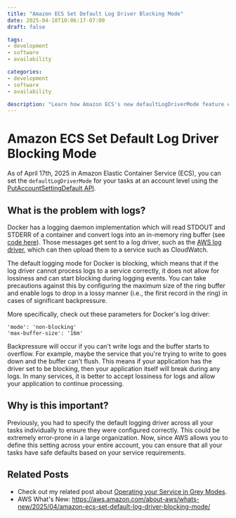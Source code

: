 ```yaml
---
title: "Amazon ECS Set Default Log Driver Blocking Mode"
date: 2025-04-18T10:06:17-07:00
draft: false

tags:
- development
- software
- availability

categories:
- development
- software
- availability

description: "Learn how Amazon ECS's new defaultLogDriverMode feature enhances container reliability by setting non-blocking log drivers at the account level, preventing application failures during logging backpressure events."
---
```


# Amazon ECS Set Default Log Driver Blocking Mode

As of April 17th, 2025 in Amazon Elastic Container Service (ECS), you can set the `defaultLogDriverMode` for your tasks at an account level using the [PutAccountSettingDefault API](https://docs.aws.amazon.com/AmazonECS/latest/APIReference/API_PutAccountSettingDefault.html).

## What is the problem with logs?

Docker has a logging daemon implementation which will read STDOUT and STDERR of a container and convert logs into an in-memory ring buffer (see [code here](https://github.com/moby/moby/blob/master/daemon/logger/ring.go)). Those messages get sent to a log driver, such as the [AWS log driver](https://github.com/moby/moby/blob/master/daemon/logger/awslogs/cloudwatchlogs.go), which can then upload them to a service such as CloudWatch.

The default logging mode for Docker is blocking, which means that if the log driver cannot process logs to a service correctly, it does not allow for lossiness and can start blocking during logging events. You can take precautions against this by configuring the maximum size of the ring buffer and enable logs to drop in a lossy manner (i.e., the first record in the ring) in cases of significant backpressure.

More specifically, check out these parameters for Docker's log driver:

```
'mode': 'non-blocking'
'max-buffer-size': '16m'
```

Backpressure will occur if you can't write logs and the buffer starts to overflow. For example, maybe the service that you're trying to write to goes down and the buffer can't flush. This means if your application has the driver set to be blocking, then your application itself will break during any logs. In many services, it is better to accept lossiness for logs and allow your application to continue processing.

## Why is this important?

Previously, you had to specify the default logging driver across all your tasks individually to ensure they were configured correctly. This could be extremely error-prone in a large organization. Now, since AWS allows you to define this setting across your entire account, you can ensure that all your tasks have safe defaults based on your service requirements.

## Related Posts
- Check out my related post about [Operating your Service in Grey Modes](https://ehotinger.com/blog/operating-in-grey-modes/).
- AWS What's New: https://aws.amazon.com/about-aws/whats-new/2025/04/amazon-ecs-set-default-log-driver-blocking-mode/